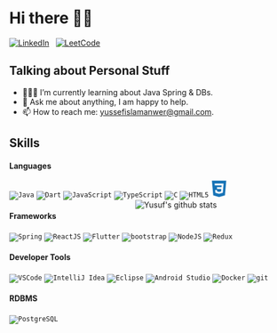 <!-- Your title -->
# Hi there 🐱‍💻

<!-- Your badges
You can use the website to generate badges: https://shields.io/
-->
[![LinkedIn](https://img.shields.io/badge/linkedin-%230077B5.svg?style=for-the-badge&logo=linkedin&logoColor=white)](https://www.linkedin.com/in/yusuf-abdelaziz/)
&nbsp;
[![LeetCode](https://img.shields.io/badge/LeetCode-000000?style=for-the-badge&logo=LeetCode&logoColor=#d16c06)](https://leetcode.com/yusufabdelaziz/)
<!-- Talking about you -->
## Talking about Personal Stuff

<!-- Any image aligned to the right. Beware the width -->
<!--<img width="55%" align="right" alt="Github" src="https://raw.githubusercontent.com/onimur/.github/master/.resources/git-header.svg" /> -->
<!-- - 👯 I’m looking to collaborate on React or Flutter projects  🤝. -->

- 👨🏽‍💻 I’m currently learning about Java Spring & DBs.
- 💬 Ask me about anything, I am happy to help.
- 📫 How to reach me: yussefislamanwer@gmail.com.



<!-- Your github readme stats
You can use this api: https://github.com/anuraghazra/github-readme-stats
-->


<p>
  
  <!-- Your languages and tools. Be careful with the alignment. 
  You can use this sites to get logos: https://www.vectorlogo.zone or https://simpleicons.org/
  -->
  ## Skills
  #### Languages
  
  <code><img width=30 height= 50 src="https://www.vectorlogo.zone/logos/java/java-vertical.svg" alt="Java"></code>
  <code><img width=30 height= 30 src="https://www.vectorlogo.zone/logos/dartlang/dartlang-icon.svg" alt="Dart"></code>
  <code><img width=30 height= 30 src="https://upload.vectorlogo.zone/logos/javascript/images/239ec8a4-163e-4792-83b6-3f6d96911757.svg" alt="JavaScript"></code>
  <code><img width=30 height= 30 src="https://www.vectorlogo.zone/logos/typescriptlang/typescriptlang-icon.svg" alt="TypeScript"></code>
  <code><img  width=30 height= 30  src="https://cdn.jsdelivr.net/gh/devicons/devicon@latest/icons/c/c-original.svg" alt="C"/></code>
  <code><img width=30 height= 30 src="https://www.vectorlogo.zone/logos/w3_html5/w3_html5-icon.svg" alt="HTML5"></code>
  <code><img width=30 height= 30 src="https://raw.githubusercontent.com/devicons/devicon/master/icons/css3/css3-plain.svg" alt="CSS3"></code>
  <a href="https://github.com/YusufAbdelaziz/">
    <img width="55%" align="right" alt="Yusuf's github stats" src="https://github-readme-stats.vercel.app/api?username=YusufAbdelaziz&show_icons=true&count_private=true&theme=tokyonight" />
  </a>
  
  
  #### Frameworks
  

  <code><img width=30 height= 30 src="https://www.vectorlogo.zone/logos/springio/springio-icon.svg" alt="Spring"></code>
  <code><img width=30 height= 30 src="https://www.vectorlogo.zone/logos/reactjs/reactjs-icon.svg" alt="ReactJS"></code>
  <code><img width=30 height= 30 src="https://cdn.jsdelivr.net/gh/devicons/devicon@latest/icons/flutter/flutter-original.svg" alt="Flutter"></code>
  <code><img width=30 height= 30 src="https://www.vectorlogo.zone/logos/getbootstrap/getbootstrap-icon.svg" alt="bootstrap"></code>
  <code><img width=30 height= 30 src="https://www.vectorlogo.zone/logos/nodejs/nodejs-icon.svg" alt="NodeJS"></code>
  <code><img width=30 height= 30 src="https://brandeps.com/logo-download/R/Redux-logo-vector-01.svg" alt="Redux"></code>
  
  #### Developer Tools
  

  <code><img width=30 height= 30 src="https://cdn.jsdelivr.net/gh/devicons/devicon@latest/icons/vscode/vscode-original.svg" alt="VSCode"/></code>
  <code><img width=30 height= 30 src="https://cdn.jsdelivr.net/gh/devicons/devicon@latest/icons/intellij/intellij-original.svg" alt="IntelliJ Idea"/></code>
  <code><img width=30 height= 30 src="https://cdn.jsdelivr.net/gh/devicons/devicon@latest/icons/eclipse/eclipse-original.svg" alt="Eclipse"/></code>
  <code><img width=30 height= 30 src="https://cdn.jsdelivr.net/gh/devicons/devicon@latest/icons/androidstudio/androidstudio-original.svg" alt="Android Studio"/></code>
  <code><img width=40 height= 30 src="https://cdn.jsdelivr.net/gh/devicons/devicon@latest/icons/docker/docker-original.svg" alt="Docker"/></code>
  <code><img width=50 height= 30 src="https://www.vectorlogo.zone/logos/git-scm/git-scm-ar21.svg" alt="git"></code>
 
  #### RDBMS
  
  <code><img width=30 height= 30 src="https://www.vectorlogo.zone/logos/postgresql/postgresql-icon.svg" alt="PostgreSQL"></code>
  
</p>

<!-- Your hits or visitors
site: http://hits.dwyl.com or https://visitor-badge.glitch.me
Both apis are in trouble due to the number of requests, if you know any other to register visitors, great
-->


